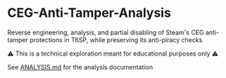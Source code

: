 # CEG-Anti-Tamper-Analysis

Reverse engineering, analysis, and partial disabling of Steam's CEG anti-tamper protections in T6SP, while preserving its anti-piracy checks

⚠️ This is a technical exploration meant for educational purposes only ⚠️

See [ANALYSIS.md](https://github.com/Rattpak/CEG-Anti-Tamper-Analysis/blob/ff1aaf046762616549bdcbdd6381d486d2c88720/ANALYSIS.md) for the analysis documentation
